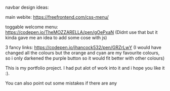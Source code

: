 navbar design ideas:

main webite: https://freefrontend.com/css-menu/

toggable welcome menu: https://codepen.io/TheMOZZARELLA/pen/gOePxaN (Didnt use that but it kinda gave me an idea to add some cose with js)

3 fancy links: https://codepen.io/jhancock532/pen/GRZrLwY (I would have changed all the colours but the orange and cyan are my favourite colours, so i only darkened the purple button so it would fit better with other colours)

This is my portfolio project. I had put alot of work into it and i hope you like it :).

You can also point out some mistakes if there are any

